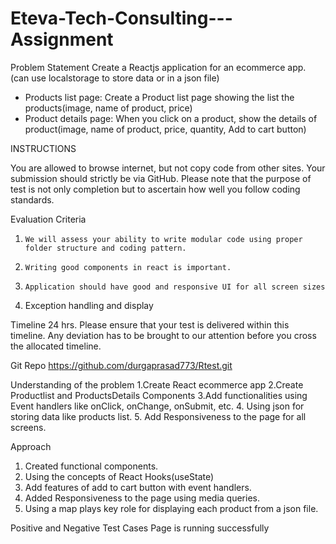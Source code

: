 # Eteva-Tech-Consulting---Assignment


Problem Statement
Create a Reactjs application for an ecommerce app. (can use localstorage to store data or in a json file)
- Products list page: Create a Product list page showing the list the products(image, name of product, price)
- Product details page: When you click on a product, show the details of product(image, name of product, price, quantity, Add to cart button)

INSTRUCTIONS 

You are allowed to browse internet, but not copy code from other sites. Your submission should strictly be via GitHub. Please note that the purpose of test is not only completion but to ascertain how well you follow coding standards.




Evaluation Criteria
1.     We will assess your ability to write modular code using proper folder structure and coding pattern. 
2.     Writing good components in react is important. 
3.     Application should have good and responsive UI for all screen sizes 
4. Exception handling and display


Timeline
24 hrs.
Please ensure that your test is delivered within this timeline. Any deviation has to be brought to our attention before you cross the allocated timeline.



Git Repo
https://github.com/durgaprasad773/Rtest.git











Understanding of the problem
1.Create React ecommerce app
2.Create Productlist and ProductsDetails Components
3.Add functionalities using Event handlers like onClick, onChange, onSubmit, etc.
4. Using json for storing data like products list.
5. Add Responsiveness to the page for all screens.


Approach
1. Created functional components.
2. Using the concepts of React Hooks(useState)
3. Add features of add to cart button with event handlers.
4. Added Responsiveness to the page using media queries.
5. Using a map plays key role for displaying each product from a json file.


Positive and Negative Test Cases
Page is running successfully

